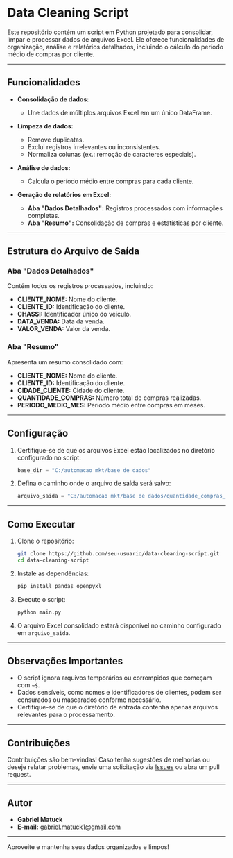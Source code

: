 # Data Cleaning Script

Este repositório contém um script em Python projetado para consolidar, limpar e processar dados de arquivos Excel. Ele oferece funcionalidades de organização, análise e relatórios detalhados, incluindo o cálculo do período médio de compras por cliente.

---

## Funcionalidades

- **Consolidação de dados:**
  - Une dados de múltiplos arquivos Excel em um único DataFrame.
- **Limpeza de dados:**
  - Remove duplicatas.
  - Exclui registros irrelevantes ou inconsistentes.
  - Normaliza colunas (ex.: remoção de caracteres especiais).
- **Análise de dados:**
  - Calcula o período médio entre compras para cada cliente.

- **Geração de relatórios em Excel:**
  - **Aba "Dados Detalhados":** Registros processados com informações completas.
  - **Aba "Resumo":** Consolidação de compras e estatísticas por cliente.

---

## Estrutura do Arquivo de Saída

### Aba "Dados Detalhados"
Contém todos os registros processados, incluindo:
- **CLIENTE_NOME:** Nome do cliente.
- **CLIENTE_ID:** Identificação do cliente.
- **CHASSI:** Identificador único do veículo.
- **DATA_VENDA:** Data da venda.
- **VALOR_VENDA:** Valor da venda.

### Aba "Resumo"
Apresenta um resumo consolidado com:
- **CLIENTE_NOME:** Nome do cliente.
- **CLIENTE_ID:** Identificação do cliente.
- **CIDADE_CLIENTE:** Cidade do cliente.
- **QUANTIDADE_COMPRAS:** Número total de compras realizadas.
- **PERIODO_MEDIO_MES:** Período médio entre compras em meses.

---

## Configuração

1. Certifique-se de que os arquivos Excel estão localizados no diretório configurado no script:
   ```python
   base_dir = "C:/automacao mkt/base de dados"
   ```

2. Defina o caminho onde o arquivo de saída será salvo:
   ```python
   arquivo_saida = "C:/automacao mkt/base de dados/quantidade_compras_por_cliente.xlsx"
   ```

---

## Como Executar

1. Clone o repositório:
   ```bash
   git clone https://github.com/seu-usuario/data-cleaning-script.git
   cd data-cleaning-script
   ```

2. Instale as dependências:
   ```bash
   pip install pandas openpyxl
   ```

3. Execute o script:
   ```bash
   python main.py
   ```

4. O arquivo Excel consolidado estará disponível no caminho configurado em `arquivo_saida`.

---

## Observações Importantes

- O script ignora arquivos temporários ou corrompidos que começam com `~$`.
- Dados sensíveis, como nomes e identificadores de clientes, podem ser censurados ou mascarados conforme necessário.
- Certifique-se de que o diretório de entrada contenha apenas arquivos relevantes para o processamento.

---

## Contribuições

Contribuições são bem-vindas! Caso tenha sugestões de melhorias ou deseje relatar problemas, envie uma solicitação via [Issues](https://github.com/seu-usuario/data-cleaning-script/issues) ou abra um pull request.

---

## Autor

- **Gabriel Matuck**
- **E-mail:** [gabriel.matuck1@gmail.com](mailto:gabriel.matuck1@gmail.com)

---

Aproveite e mantenha seus dados organizados e limpos!

